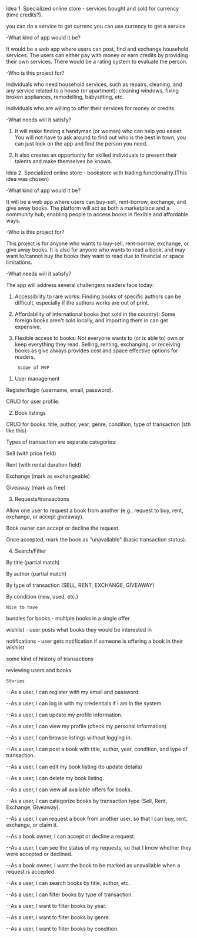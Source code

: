 Idea 1. Specialized online store - services bought and sold for currency (time credits?).

you can do a service to get currenc
you can use currency to get a service

-What kind of app would it be?

It would be a web app where users can post, find and exchange household services. The users can either pay with money or earn credits by providing their own services. There would be a rating system to evaluate the person.

-Who is this project for?

Individuals who need household services, such as repairs, cleaning, and any service related to a house (or apartment): cleaning windows, fixing broken appliances, remodelling, babysitting, etc.

Individuals who are willing to offer their services for money or credits.

-What needs will it satisfy?

1) It will make finding a handyman (or woman) who can help you easier. You will not have to ask around to find out who is the best in town, you can just look on the app and find the person you need.

2) It also creates an opportunity for skilled individuals to present their talents and make themselves be known.



Idea 2. Specialized online store - bookstore with trading functionality.(This idea was chosen)

-What kind of app would it be?

It will be a web app where users can buy-sell, rent-borrow, exchange, and give away books. The platform will act as both a marketplace and a community hub, enabling people to access books in flexible and affordable ways.

-Who is this project for?

This project is for anyone who wants to buy-sell, rent-borrow, exchange, or give away books. It is also for anyone who wants to read a book, and may want to/cannot buy the books they want to read due to financial or space limitations.

-What needs will it satisfy?

The app will address several challengers readers face today:
1) Accessibility to rare works: Finding books of specific authors can be difficult, especially if the authors works are out of print. 
2) Affordability of international books (not sold in the country): Some foreign books aren't sold locally, and importing them in can get expensive.

3) Flexible access to books: Not everyone wants to (or is able to) own or keep everything they read. Selling, renting, exchanging, or receiving books as give always provides cost and space effective options for readers.


        Scope of MVP
1. User management 

Register/login (username, email, password).

CRUD for user profile.

2. Book listings

CRUD for books: title, author, year, genre, condition, type of transaction (sth like this)

Types of transaction are separate categories:

Sell (with price field)

Rent (with rental duration field)

Exchange (mark as exchangeable)

Giveaway (mark as free)

3. Requests/transactions

Allow one user to request a book from another (e.g., request to buy, rent, exchange, or accept giveaway).

Book owner can accept or decline the request.

Once accepted, mark the book as "unavailable" (basic transaction status).

4. Search/Filter 

By title (partial match)

By author (partial match)

By type of transaction (SELL, RENT, EXCHANGE, GIVEAWAY)

By condition (new, used, etc.)

    Nice to have
bundles for books - multiple books in a single offer

wishlist - user posts what books they would be interested in

notifications - user gets notification if someone is offering a book in their wishlist

some kind of history of transactions

reviewing users and books

    Stories

--As a user, I can register with my email and password.

--As a user, I can log in with my credentials if I am in the system

--As a user, I can update my profile information.

--As a user, I can view my profile (check my personal information)

--As a user, I can browse listings without logging in.


--As a user, I can post a book with title, author, year, condition, and type of transaction.

--As a user, I can edit my book listing (to update details)

--As a user, I can delete my book listing.

--As a user, I can view all available offers for books.

--As a user, I can categorize books by transaction type (Sell, Rent, Exchange, Giveaway).


--As a user, I can request a book from another user, so that I can buy, rent, exchange, or claim it.

--As a book owner, I can  accept or decline a request.

--As a user, I can see the status of my requests, so that I know whether they were accepted or declined.

--As a book owner, I want the book to be marked as unavailable when a request is accepted.


--As a user, I can search books by title, author, etc.

--As a user, I can filter books by type of transaction.

--As a user, I want to filter books by year.

--As a user, I want to filter books by genre.

--As a user, I want to filter books by condition.

